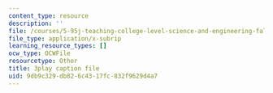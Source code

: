```yaml
---
content_type: resource
description: ''
file: /courses/5-95j-teaching-college-level-science-and-engineering-fall-2015/9db9c329db826c4317fc832f9629d4a7_hGBNi4P9OfA.srt
file_type: application/x-subrip
learning_resource_types: []
ocw_type: OCWFile
resourcetype: Other
title: 3play caption file
uid: 9db9c329-db82-6c43-17fc-832f9629d4a7
---
```

